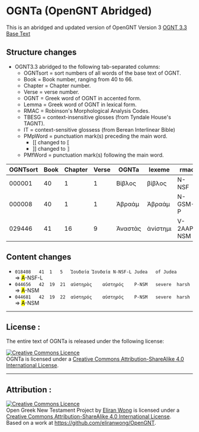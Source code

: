 # OGNTa (OpenGNT Abridged)

This is an abridged and updated version of OpenGNT Version 3 [OGNT 3.3 Base Text](https://github.com/eliranwong/OpenGNT/blob/master/OpenGNT_BASE_TEXT.zip)

## Structure changes

-  OGNT3.3 abridged to the following tab-separated columns:
   -  OGNTsort = sort numbers of all words of the base text of OGNT.
   -  Book = Book number, ranging from 40 to 66.
   -  Chapter = Chapter number.
   -  Verse = verse number.
   -  OGNT = Greek word of OGNT in accented form.
   -  Lemma = Greek word of OGNT in lexical form.
   -  RMAC = Robinson's Morphological Analysis Codes.
   -  TBESG = context-insensitive glosses (from Tyndale House's TAGNT).
   -  IT = context-sensitive glossess (from Berean Interlinear Bible)
   -  PMpWord = punctuation mark(s) preceding the main word.
      -  [[ changed to ⟦
      -  ]] changed to ⟧
   -  PMfWord = punctuation mark(s) following the main word.


| OGNTsort | Book | Chapter | Verse | OGNTa    | lexeme   | rmac       | TBESG    | IT           | PMpWord | PMfWord |
|----------|------|---------|-------|----------|----------|------------|----------|--------------|:-------:|:-------:|
| 000001   | 40   | 1       | 1     | Βίβλος   | βίβλος   | N-NSF      | book     | [The] book   |         |         |
| 000008   | 40   | 1       | 1     | Ἀβραάμ   | Ἀβραάμ   | N-GSM-P    | Abraham  | of Abraham:  |         | .¶      |
| 029446   | 41   | 16      | 9     | Ἀναστὰς  | ἀνίστημι | V-2AAP-NSM | to arise | Having risen | ⟦       |         |


## Content changes
- `018408	41	1	5	Ἰουδαία	Ἰουδαία	N-NSF-L	Judea	of Judea		` ⇒ <mark>A</mark>-NSF-L
- `044656	42	19	21	αὐστηρὸς	αὐστηρός	P-NSM	severe	harsh		` ⇒ <mark>A</mark>-NSM
- `044681	42	19	22	αὐστηρός	αὐστηρός	P-NSM	severe	harsh		` ⇒ <mark>A</mark>-NSM



---

## License :

The entire text of OGNTa is released under the following license:


<a rel="license" href="http://creativecommons.org/licenses/by-sa/4.0/"><img alt="Creative Commons Licence" style="border-width:0" src="https://i.creativecommons.org/l/by-sa/4.0/88x31.png" /></a><br /><span xmlns:dct="http://purl.org/dc/terms/" property="dct:title">OGNTa is licensed under a <a rel="license" href="http://creativecommons.org/licenses/by-sa/4.0/">Creative Commons Attribution-ShareAlike 4.0 International License</a>.

---

## Attribution :

<a rel="license" href="http://creativecommons.org/licenses/by-sa/4.0/"><img alt="Creative Commons Licence" style="border-width:0" src="https://i.creativecommons.org/l/by-sa/4.0/88x31.png" /></a><br /><span xmlns:dct="http://purl.org/dc/terms/" property="dct:title">Open Greek New Testament Project</span> by <a xmlns:cc="http://creativecommons.org/ns#" href="https://marvel.bible" property="cc:attributionName" rel="cc:attributionURL">Eliran Wong</a> is licensed under a <a rel="license" href="http://creativecommons.org/licenses/by-sa/4.0/">Creative Commons Attribution-ShareAlike 4.0 International License</a>.<br />Based on a work at <a xmlns:dct="http://purl.org/dc/terms/" href="https://github.com/eliranwong/OpenGNT" rel="dct:source">https://github.com/eliranwong/OpenGNT</a>.



